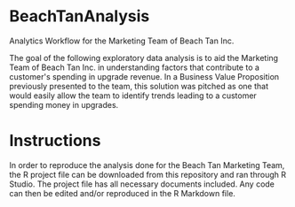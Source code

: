 # BeachTanAnalysis
Analytics Workflow for the Marketing Team of Beach Tan Inc.

The goal of the following exploratory data analysis is to aid the Marketing Team of Beach Tan Inc. in understanding factors that contribute to a customer's spending in upgrade revenue. In a Business Value Proposition previously presented to the team, this solution was pitched as one that would easily allow the team to identify trends leading to a customer spending money in upgrades.  

# Instructions

In order to reproduce the analysis done for the Beach Tan Marketing Team, the R project file can be downloaded from this repository and ran through R Studio. The project file has all necessary documents included. Any code can then be edited and/or reproduced in the R Markdown file.
